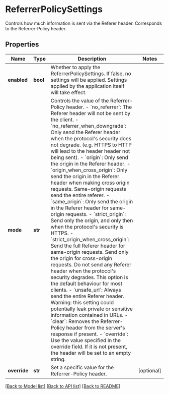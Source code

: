 # ReferrerPolicySettings

Controls how much information is sent via the Referer header. Corresponds to the Referrer-Policy header. 
## Properties
Name | Type | Description | Notes
------------ | ------------- | ------------- | -------------
**enabled** | **bool** | Whether to apply the ReferrerPolicySettings. If false, no settings will be applied. Settings applied by the application itself will take effect.  | 
**mode** | **str** | Controls the value of the Referrer-Policy header. - &#x60;no_referrer&#x60;: The Referer header will not be sent by the client. - &#x60;no_referrer_when_downgrade&#x60;: Only send the Referer header when the protocol&#39;s security does not degrade.   (e.g. HTTPS to HTTP will lead to the header header not being sent). - &#x60;origin&#x60;: Only send the origin in the Referer header. - &#x60;origin_when_cross_origin&#x60;: Only send the origin in the Referer header when making cross origin requests.    Same-origin requests send the entire referer. - &#x60;same_origin&#x60;: Only send the origin in the Referer header for same-origin requests. - &#x60;strict_origin&#x60;: Send only the origin, and only then when the protocol&#39;s security is    HTTPS. - &#x60;strict_origin_when_cross_origin&#x60;: Send the full Referer header for same-origin requests.    Send only the origin for cross-origin requests. Do not send any Referer header when the protocol&#39;s    security degrades. This option is the default behaviour for most clients. - &#x60;unsafe_url&#x60;: Always send the entire Referer header. Warning: this setting could potentially leak private    or sensitive information contained in URLs. - &#x60;clear&#x60;: Removes the Referrer-Policy header from the server&#39;s response if present. - &#x60;override&#x60;: Use the value specified in the override field. If it is not present, the   header will be set to an empty string.  | 
**override** | **str** | Set a specific value for the Referrer-Policy header. | [optional] 

[[Back to Model list]](../README.md#documentation-for-models) [[Back to API list]](../README.md#documentation-for-api-endpoints) [[Back to README]](../README.md)


